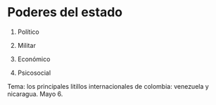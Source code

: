 # Poderes del estado

1. Político

2. Militar

3. Económico

4. Psicosocial



Tema: los principales litillos internacionales de colombia: venezuela y nicaragua. Mayo 6.

